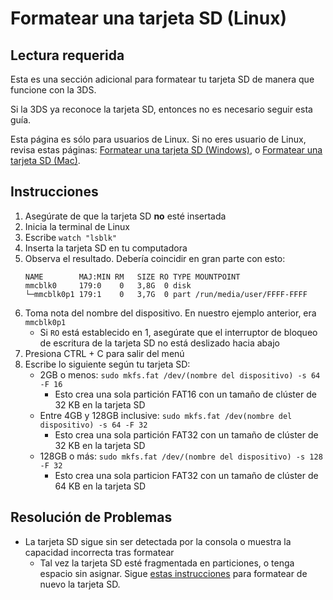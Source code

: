 # Formatear una tarjeta SD (Linux)

## Lectura requerida

Esta es una sección adicional para formatear tu tarjeta SD de manera que funcione con la 3DS.

Si la 3DS ya reconoce la tarjeta SD, entonces no es necesario seguir esta guía.

Esta página es sólo para usuarios de Linux. Si no eres usuario de Linux, revisa estas páginas: [Formatear una tarjeta SD (Windows)](formatting-sd-\(Windows\)), o [Formatear una tarjeta SD (Mac)](formatting-sd-\(mac\)).

## Instrucciones

1. Asegúrate de que la tarjeta SD **no** esté insertada
2. Inicia la terminal de Linux
3. Escribe `watch "lsblk"`
4. Inserta la tarjeta SD en tu computadora
5. Observa el resultado. Debería coincidir en gran parte con esto:
    ```
    NAME        MAJ:MIN RM   SIZE RO TYPE MOUNTPOINT
    mmcblk0     179:0    0   3,8G  0 disk
    └─mmcblk0p1 179:1    0   3,7G  0 part /run/media/user/FFFF-FFFF
    ```
6. Toma nota del nombre del dispositivo. En nuestro ejemplo anterior, era `mmcblk0p1`
    - Si `RO` está establecido en 1, asegúrate que el interruptor de bloqueo de escritura de la tarjeta SD no está deslizado hacia abajo
7. Presiona CTRL + C para salir del menú
8. Escribe lo siguiente según tu tarjeta SD:
    - 2GB o menos: `sudo mkfs.fat /dev/(nombre del dispositivo) -s 64 -F 16`
        - Esto crea una sola partición FAT16 con un tamaño de clúster de 32 KB en la tarjeta SD
    - Entre 4GB y 128GB inclusive: `sudo mkfs.fat /dev(nombre del dispositivo) -s 64 -F 32`
        - Esto crea una sola partición FAT32 con un tamaño de clúster de 32 KB en la tarjeta SD
    - 128GB o más: `sudo mkfs.fat /dev/(nombre del dispositivo) -s 128 -F 32`
        - Esto crea una sola particion FAT32 con un tamaño de clúster de 64 KB en la tarjeta SD

## Resolución de Problemas

- La tarjeta SD sigue sin ser detectada por la consola o muestra la capacidad incorrecta tras formatear
    - Tal vez la tarjeta SD esté fragmentada en particiones, o tenga espacio sin asignar. Sigue [estas instrucciones](https://wiki.hacks.guide/wiki/SD_Clean/Linux) para formatear de nuevo la tarjeta SD.

